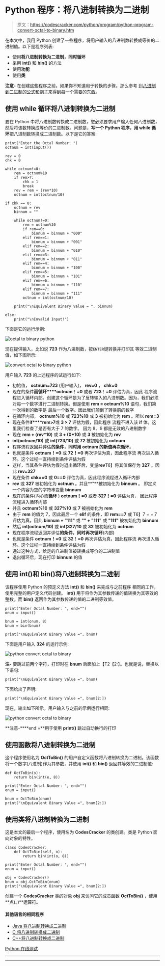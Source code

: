 # Python 程序：将八进制转换为二进制

> 原文：<https://codescracker.com/python/program/python-program-convert-octal-to-binary.htm>

在本文中，我用 Python 创建了一些程序，将用户输入的八进制数转换成等价的二进制值。以下是程序列表:

*   使用**将八进制转换为二进制，同时循环**
*   采用 **int()** 和 **bin()** 的方法
*   使用**功能**
*   使用**类**

**注意-** 在创建这些程序之前，如果你不知道用于转换的步骤，那么参考 到[八进制到二进制的公式和例子](/computer-fundamental/octal-to-binary.htm)来得到每一个需要的东西。

## 使用 while 循环将八进制转换为二进制

要在 Python 中将八进制数转换成二进制数，您必须要求用户输入任何八进制数，然后将该数转换成等价的二进制数。问题是，**写一个 Python 程序，用 while 循环**把八进制数转换成二进制数。以下是它的答案:

```
print("Enter the Octal Number: ")
octnum = int(input())

rev = 0
chk = 0

while octnum!=0:
    rem = octnum%10
    if rem>7:
        chk = 1
        break
    rev = rem + (rev*10)
    octnum = int(octnum/10)

if chk == 0:
    octnum = rev
    binnum = ""

    while octnum!=0:
        rem = octnum%10
        if rem==0:
            binnum = binnum + "000"
        elif rem==1:
            binnum = binnum + "001"
        elif rem==2:
            binnum = binnum + "010"
        elif rem==3:
            binnum = binnum + "011"
        elif rem==4:
            binnum = binnum + "100"
        elif rem==5:
            binnum = binnum + "101"
        elif rem==6:
            binnum = binnum + "110"
        elif rem==7:
            binnum = binnum + "111"
        octnum = int(octnum/10)

    print("\nEquivalent Binary Value = ", binnum)

else:
    print("\nInvalid Input!")
```

下面是它的运行示例:

![octal to binary python](img/5f2ce214e291f199edadd7692a41b844.png)

现在提供输入，比如说 **723** 作为八进制数，按`ENTER`键转换并打印其 等效二进制值，如下图所示:

![convert octal to binary python](img/47cfd154e91d5e9e501443b5e688a03d.png)

用户输入 **723** 的上述程序的试运行如下:

*   初始值， **octnum=723** (用户输入)， **rev=0** ， **chk=0**
*   现在的条件**而循环****octnum！=0** 或者 **723！=0** 评估为真，因此 程序流程进入循环内部。创建这个循环是为了反转输入的八进制数。因为，我们必须对每一个数字进行二进制转换。但是使用 **rem = octnum%10** 语句，我们第一次得到的数字是 最后一个数字。因此我们颠倒了转换前的数字
*   在循环内部， **octnum%10** 或 **723%10** 或 **3** 被初始化为 **rem** 。所以 **rem=3**
*   现在条件**if****rem>7**或 **3 > 7** 评估为假，因此程序 流程不进入该 **if** 体。这里我们检查了是否有大于 7 的数字。 因为 8、9 都是无效的八进制数字
*   现在 **rem + (rev*10)** 或 **3 + (0*10)** 或 **3** 被初始化为 **rev**
*   **int(octnum/10)** 或 **int(723/10)** 或 **72** 被初始化为 **octnum**
*   程序流程返回并评估**的条件，同时用 **octnum** 的新值再次循环**。
*   也就是条件 **octnum！=0** 或 **72！=0** 再次评估为真，因此程序流 再次进入循环。这个过程一直持续到条件评估为假
*   这样，当其条件评估为假时退出循环后，变量**rev**T6】将其值保存为 **327** 。因此 **rev=327**
*   现在条件 **chk==0** 或 **0==0** 评估为真，因此程序流程进入循环内部
*   **rev** 或 **327** 被初始化为 **octnum** 。并且**“**被初始化为 **binnum** 。 即定义一个内容为空的字符串变量 **binnum**
*   现在的条件(内心**而循环** ) **octnum！=0** 或者 **327！=0** 评估为真， 因此程序流程进入循环内部
*   并且 **octnum%10** 或 **327%10** 或 **7** 被初始化为 **rem**
*   由于 **rem** 的值为 7，因此最后一个 **elif** 的条件，即 **rem==7** 或 T6】7 = = 7 评估为真，因此 **binnum + "111"** 或 **"" + "111"** 或 **"111"** 被初始化为 **binnum**
*   然后 **int(octnum/10)** 或 **int(327/10** 或 **32** 被初始化为 **octnum**
*   现在程序流程返回并评估**的条件，同时再次循环**(内部)
*   也就是条件 **octnum！=0** 或 **32！=0** 再次评估为真，因此程序流 再次进入循环。这个过程一直持续到条件评估为假
*   通过这种方式，给定的八进制值被转换成等价的二进制值
*   退出循环后，现在打印 **binnum** 的值

## 使用 int()和 bin()将八进制转换为二进制

该程序使用 Python 的预定义方法 **int()** 和 **bin()** 来完成与之前程序 相同的工作，使用完整的用户定义代码创建。 **int()** 用于将作为其参数传递的值转换为其等效的 整数。而 **bin()** 返回作为其参数传递的值的二进制等效值。

```
print("Enter Octal Number: ", end="")
onum = input()

bnum = int(onum, 8)
bnum = bin(bnum)

print("\nEquivalent Binary Value =", bnum)
```

下面是用户输入 **324** 的运行示例:

![python convert octal to binary](img/0ab85f4b0c8d98e5266b744c12af9e4e.png)

**注-** 要跳过前两个字符，打印时在 **bnum** 后面加上【T2【2:】。也就是说，替换以下语句:

```
print("\nEquivalent Binary Value =", bnum)
```

下面给出了声明:

```
print("\nEquivalent Binary Value =", bnum[2:])
```

现在，输出如下所示，用户输入与之前的示例运行相同:

![python convert octal to binary](img/8c7dadc459a40780bf70500ef949cfc3.png)

**注意-****end =**用于使用 **print()** 跳过自动换行的打印

## 使用函数将八进制转换为二进制

这个程序使用名为 **OctToBin()** 的用户自定义函数将八进制转换为二进制。该函数将一个数字(八进制)作为其参数，并使用 **int()** 和 **bin()** 返回其等效的二进制值:

```
def OctToBin(o):
    return bin(int(o, 8))

print("Enter Octal Number: ", end="")
onum = input()

bnum = OctToBin(onum)
print("\nEquivalent Binary Value =", bnum[2:])
```

## 使用类将八进制转换为二进制

这是本文的最后一个程序，使用名为 **CodesCracker** 的类创建。类是 Python 面向对象的特性。

```
class CodesCracker:
    def OctToBin(self, o):
        return bin(int(o, 8))

print("Enter Octal Number: ", end="")
onum = input()

obj = CodesCracker()
bnum = obj.OctToBin(onum)
print("\nEquivalent Binary Value =", bnum[2:])
```

创建一个 **CodesCracker** 类的对象 **obj** 来访问它的成员函数 **OctToBin()** ，使用**点(。)**运算符。

#### 其他语言的相同程序

*   [Java 将八进制转换成二进制](/java/program/java-program-convert-octal-to-binary.htm)
*   [C 将八进制转换成二进制](/c/program/c-program-convert-octal-to-binary.htm)
*   [C++将八进制转换成二进制](/cpp/program/cpp-program-convert-octal-to-binary.htm)

[Python 在线测试](/exam/showtest.php?subid=10)

* * *

* * *